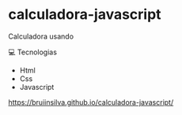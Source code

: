 # calculadora-javascript
Calculadora usando 

💻 Tecnologias 

- Html
- Css 
- Javascript

https://bruiinsilva.github.io/calculadora-javascript/

